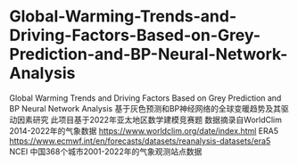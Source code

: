 # Global-Warming-Trends-and-Driving-Factors-Based-on-Grey-Prediction-and-BP-Neural-Network-Analysis
Global Warming Trends and Driving Factors Based on Grey Prediction and BP Neural Network Analysis
基于灰色预测和BP神经网络的全球变暖趋势及其驱动因素研究
此项目基于2022年亚太地区数学建模竞赛题
数据摘录自WorldClim 2014-2022年的气象数据 https://www.worldclim.org/date/index.html
ERA5 https://www.ecmwf.int/en/forecasts/datasets/reanalysis-datasets/era5
NCEI 中国368个城市2001-2022年的气象观测站点数据
